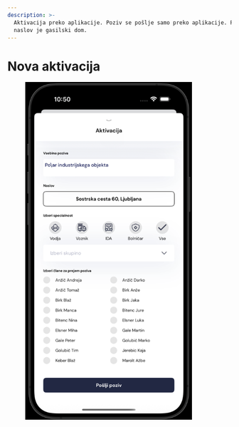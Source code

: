 ```yaml
---
description: >-
  Aktivacija preko aplikacije. Poziv se pošlje samo preko aplikacije. Privzet
  naslov je gasilski dom.
---
```


# Nova aktivacija



<figure><img src="../../.gitbook/assets/pasted-movie-6450.png" alt="" width="375"><figcaption></figcaption></figure>
